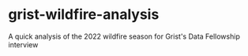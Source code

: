 # grist-wildfire-analysis
A quick analysis of the 2022 wildfire season for Grist's Data Fellowship interview
